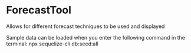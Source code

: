 # ForecastTool
Allows for different forecast techniques to be used and displayed

Sample data can be loaded when you enter the following command in the terminal:
npx sequelize-cli db:seed:all